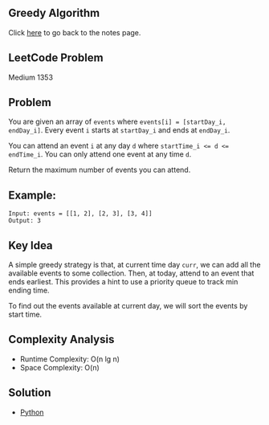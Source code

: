 ## Greedy Algorithm
Click [here](../notes.md) to go back to the notes page.

## LeetCode Problem
Medium 1353

## Problem
You are given an array of `events` where `events[i] = [startDay_i, endDay_i]`. Every event `i` starts at `startDay_i` and ends at `endDay_i`.

You can attend an event `i` at any day `d` where `startTime_i <= d <= endTime_i`. You can only attend one event at any time `d`.

Return the maximum number of events you can attend.

## Example:
```
Input: events = [[1, 2], [2, 3], [3, 4]]
Output: 3
```

## Key Idea
A simple greedy strategy is that, at current time day `curr`, we can add all the available events to some collection. Then, at today, attend to an event that ends earliest. This provides a hint to use a priority queue to track min ending time.

To find out the events available at current day, we will sort the events by start time.

## Complexity Analysis
- Runtime Complexity: O(n lg n)
- Space Complexity: O(n)

## Solution
- [Python](./solution.py)
